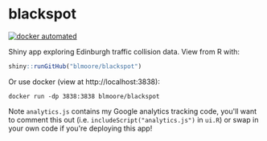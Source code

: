 # blackspot
[![docker automated](https://img.shields.io/docker/automated/blmoore/blackspot.svg)](https://hub.docker.com/r/blmoore/blackspot/)

Shiny app exploring Edinburgh traffic collision data. View from R with: 

```r
shiny::runGitHub("blmoore/blackspot")
```

Or use docker (view at http://localhost:3838):

```
docker run -dp 3838:3838 blmoore/blackspot
```

Note `analytics.js` contains my Google analytics tracking code, you'll want to comment this out (i.e. `includeScript("analytics.js")` in `ui.R`) or swap in your own code if you're deploying this app!

